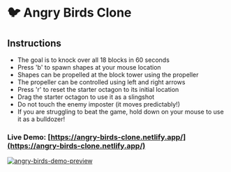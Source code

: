 # 🐦 Angry Birds Clone

## Instructions
* The goal is to knock over all 18 blocks in 60 seconds
* Press 'b' to spawn shapes at your mouse location
* Shapes can be propelled at the block tower using the propeller
* The propeller can be controlled using left and right arrows
* Press 'r' to reset the starter octagon to its initial location
* Drag the starter octagon to use it as a slingshot
* Do not touch the enemy imposter (it moves predictably!)
* If you are struggling to beat the game, hold down on your mouse to use it as a bulldozer!

### Live Demo: [https://angry-birds-clone.netlify.app/](https://angry-birds-clone.netlify.app/)

[![angry-birds-demo-preview](https://user-images.githubusercontent.com/114364831/209479669-83b8cb54-0295-4888-973a-b5b560676211.jpg)](https://angry-birds-clone.netlify.app/)

